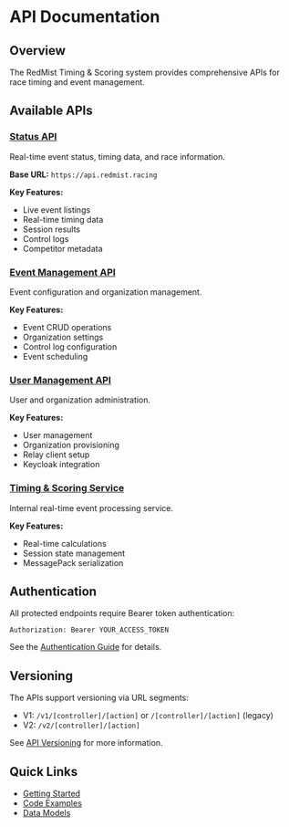 # API Documentation

## Overview

The RedMist Timing & Scoring system provides comprehensive APIs for race timing and event management.

## Available APIs

### [Status API](RedMist.StatusApi.md)
Real-time event status, timing data, and race information.

**Base URL:** `https://api.redmist.racing`

**Key Features:**
- Live event listings
- Real-time timing data
- Session results
- Control logs
- Competitor metadata

### [Event Management API](RedMist.EventManagement.md)
Event configuration and organization management.

**Key Features:**
- Event CRUD operations
- Organization settings
- Control log configuration
- Event scheduling

### [User Management API](RedMist.UserManagement.md)
User and organization administration.

**Key Features:**
- User management
- Organization provisioning
- Relay client setup
- Keycloak integration

### [Timing & Scoring Service](RedMist.TimingAndScoringService.md)
Internal real-time event processing service.

**Key Features:**
- Real-time calculations
- Session state management
- MessagePack serialization

## Authentication

All protected endpoints require Bearer token authentication:

```http
Authorization: Bearer YOUR_ACCESS_TOKEN
```

See the [Authentication Guide](../articles/authentication.md) for details.

## Versioning

The APIs support versioning via URL segments:

- V1: `/v1/[controller]/[action]` or `/[controller]/[action]` (legacy)
- V2: `/v2/[controller]/[action]`

See [API Versioning](../articles/api-versioning.md) for more information.

## Quick Links

- [Getting Started](../articles/getting-started.md)
- [Code Examples](../articles/code-examples.md)
- [Data Models](../articles/data-models.md)
